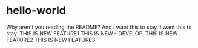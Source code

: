 # hello-world
Why aren't you reading the README?
And i want this to stay.
I want this to stay.
THIS IS NEW FEATURE1
THIS IS NEW - DEVELOP.
THIS IS NEW FEATURE2
THIS IS NEW FEATURE3